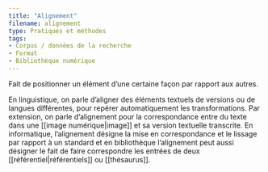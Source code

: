 ```yaml
---
title: "Alignement"
filename: alignement
type: Pratiques et méthodes
tags:
- Corpus / données de la recherche
- Format
- Bibliothèque numérique
---
```


Fait de positionner un élément d’une certaine façon par rapport aux autres.

En linguistique, on parle d’aligner des éléments textuels de versions ou de langues différentes, pour repérer automatiquement les transformations. Par extension, on parle d’alignement pour la correspondance entre du texte dans une [[image numérique|image]] et sa version textuelle transcrite. En informatique, l’alignement désigne la mise en correspondance et le lissage par rapport à un standard et en bibliothèque l’alignement peut aussi désigner le fait de faire correspondre les entrées de deux [[référentiel|référentiels]] ou [[thésaurus]].

